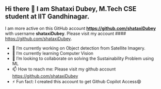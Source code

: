 ## Hi there 👋 I am Shataxi Dubey, M.Tech CSE student at IIT Gandhinagar.
I am more active on this GitHub account **https://github.com/shataxiDubey** with username **shataxiDubey**.
Please visit my account #### https://github.com/shataxiDubey.


<!--
**Shataxi/Shataxi** is a ✨ _special_ ✨ repository because its `README.md` (this file) appears on your GitHub profile.

Here are some ideas to get you started:
-->
- 🔭 I’m currently working on Object detection from Satellite Imagery.
- 🌱 I’m currently learning Computer Vision
- 👯 I’m looking to collaborate on solving the Sustainability Problem using ML
- 📫 How to reach me: Please visit my github account https://github.com/shataxiDubey
- ⚡ Fun fact: I created this account to get Github Copilot Access😄
<!-- - 🤔 I’m looking for help with ... -->
<!-- - 💬 Ask me about ... -->
<!-- - 😄 Pronouns: ... -->

